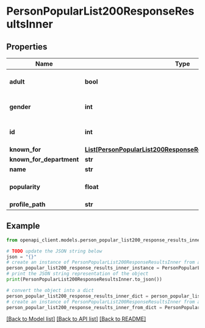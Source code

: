 # PersonPopularList200ResponseResultsInner


## Properties

Name | Type | Description | Notes
------------ | ------------- | ------------- | -------------
**adult** | **bool** |  | [optional] [default to True]
**gender** | **int** |  | [optional] [default to 0]
**id** | **int** |  | [optional] [default to 0]
**known_for** | [**List[PersonPopularList200ResponseResultsInnerKnownForInner]**](PersonPopularList200ResponseResultsInnerKnownForInner.md) |  | [optional] 
**known_for_department** | **str** |  | [optional] 
**name** | **str** |  | [optional] 
**popularity** | **float** |  | [optional] [default to 0]
**profile_path** | **str** |  | [optional] 

## Example

```python
from openapi_client.models.person_popular_list200_response_results_inner import PersonPopularList200ResponseResultsInner

# TODO update the JSON string below
json = "{}"
# create an instance of PersonPopularList200ResponseResultsInner from a JSON string
person_popular_list200_response_results_inner_instance = PersonPopularList200ResponseResultsInner.from_json(json)
# print the JSON string representation of the object
print(PersonPopularList200ResponseResultsInner.to_json())

# convert the object into a dict
person_popular_list200_response_results_inner_dict = person_popular_list200_response_results_inner_instance.to_dict()
# create an instance of PersonPopularList200ResponseResultsInner from a dict
person_popular_list200_response_results_inner_from_dict = PersonPopularList200ResponseResultsInner.from_dict(person_popular_list200_response_results_inner_dict)
```
[[Back to Model list]](../README.md#documentation-for-models) [[Back to API list]](../README.md#documentation-for-api-endpoints) [[Back to README]](../README.md)


